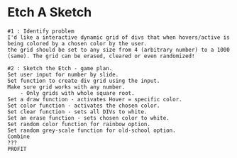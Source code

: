 # Etch A Sketch
    #1 : Identify problem
    I'd like a interactive dynamic grid of divs that when hovers/active is being colored by a chosen color by the user.
    the grid should be set to any size from 4 (arbitrary number) to a 1000 (same). The grid can be erased, cleared or even randomized!

    #2 : Sketch the Etch - game plan.
    Set user input for number by slide.
    Set function to create div grid using the input.
    Make sure grid works with any number.
        - Only grids with whole square root.
    Set a draw function - activates Hover = specific color.
    Set color function - activates the chosen color.
    Set clear function - sets all DIVs to white.
    Set an erase function - sets chosen color to white.
    Set random color function for rainbow option.
    Set random grey-scale function for old-school option.
    Combine
    ???
    PROFIT